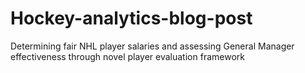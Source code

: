 # Hockey-analytics-blog-post
Determining fair NHL player salaries and assessing General Manager effectiveness through novel player evaluation framework
